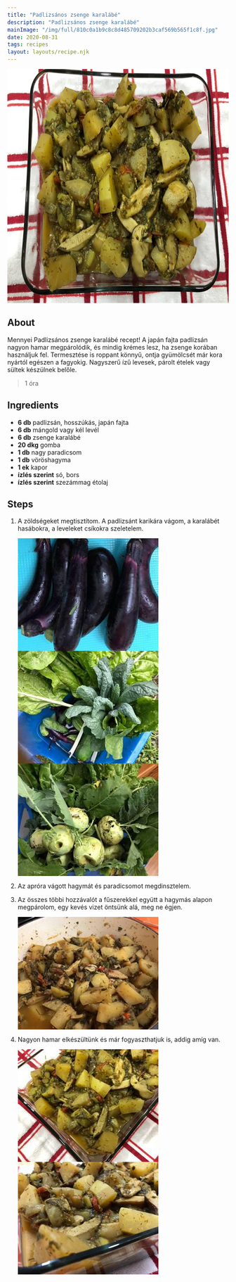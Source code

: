 ```yaml
---
title: "Padlizsános zsenge karalábé"
description: "Padlizsános zsenge karalábé"
mainImage: "/img/full/810c0a1b9c8c8d485709202b3caf569b565f1c8f.jpg"
date: 2020-08-31
tags: recipes
layout: layouts/recipe.njk
---
```

                            
<p align="center"><a href="https://cookpad.com/hu/receptek/13246991-padlizsanos-zsenge-karalabe" rel="Recipe source page"><img width="751" height="532" src="/img/full/810c0a1b9c8c8d485709202b3caf569b565f1c8f.jpg"/></a></p>

## About
Mennyei Padlizsános zsenge karalábé recept! A japán fajta padlizsán nagyon hamar megpárolódik, és mindig krémes lesz, ha zsenge korában használjuk fel.  Termesztése is roppant könnyű, ontja gyümölcsét már kora nyártól egészen a fagyokig. Nagyszerű ízű levesek, párolt ételek vagy sültek készülnek belőle. 

> 1 óra 

## Ingredients
* **6 db** padlizsán, hosszúkás, japán fajta
* **6 db** mángold vagy kél levél
* **6 db** zsenge karalábé
* **20 dkg** gomba
* **1 db** nagy paradicsom
* **1 db** vöröshagyma
* **1 ek** kapor
* **ízlés szerint** só, bors
* **ízlés szerint** szezámmag étolaj

## Steps

1. A zöldségeket megtisztítom. A padlizsánt karikára vágom, a karalábét hasábokra, a leveleket csíkokra szeletelem.
 
    <p><img width="320" height="256" align="left" src="/img/full/2edff0d445e59489199ade07a62617160f51ed12.jpg"/></p><p><img width="320" height="256" align="left" src="/img/full/a6354416bba13d78158a68b7caddc16cd987f700.jpg"/></p><p><img width="320" height="256" align="left" src="/img/full/b5fc8470e7df64c649cb78fb0e7f4e0519815f91.jpg"/></p><div style="clear: both"/>

2. Az apróra vágott hagymát és paradicsomot megdinsztelem.
 
    <div style="clear: both"/>

3. Az összes többi hozzávalót a fűszerekkel együtt a hagymás alapon megpárolom, egy kevés vizet öntsünk alá, meg ne égjen.
 
    <p><img width="320" height="256" align="left" src="/img/full/c3ab6f4fbace1d53fb7610e7bef8ac2510a46c49.jpg"/></p><div style="clear: both"/>

4. Nagyon hamar elkészültünk és már fogyaszthatjuk is, addig amíg van.
 
    <p><img width="320" height="256" align="left" src="/img/full/553af1921cf53ede37f1c3b7c2ea7952920f06d8.jpg"/></p><p><img width="320" height="256" align="left" src="/img/full/85e32e6956501252929a107bd024849610b5d5bb.jpg"/></p><div style="clear: both"/>

